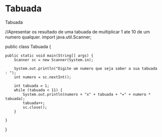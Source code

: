 # Tabuada
Tabuada


//Apresentar os resultado de uma tabuada de multiplicar 1 ate 10 de um numero qualquer.
import java.util.Scanner;

public class Tabuada {

	public static void main(String[] args) {
		Scanner sc = new Scanner(System.in);

		System.out.println("Digite um numero que seja saber a sua tabuada : ");
		int numero = sc.nextInt();

		int tabuada = 1;
		while (tabuada < 11) {
			System.out.println(numero + "x" + tabuada + "=" + numero * tabuada);
			tabuada++;
			sc.close();
		}

	}

}
